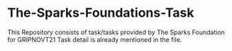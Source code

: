 # The-Sparks-Foundations-Task

This Repository consists of task/tasks provided by The Sparks Foundation for GRIPNOVT21 Task detail is already mentioned in the file.
